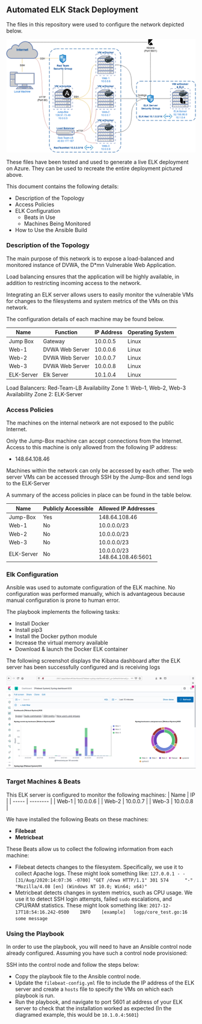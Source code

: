 ## Automated ELK Stack Deployment

The files in this repository were used to configure the network depicted below.

![Network Diagram](Images/network-diagram.png)



These files have been tested and used to generate a live ELK deployment on Azure. They can be used to recreate the entire deployment pictured above. 

This document contains the following details:
- Description of the Topology
- Access Policies
- ELK Configuration
  - Beats in Use
  - Machines Being Monitored
- How to Use the Ansible Build


### Description of the Topology

The main purpose of this network is to expose a load-balanced and monitored instance of DVWA, the D*mn Vulnerable Web Application.

Load balancing ensures that the application will be highly available, in addition to restricting incoming access to the network.

Integrating an ELK server allows users to easily monitor the vulnerable VMs for changes to the filesystems and system metrics of the VMs on this network.

The configuration details of each machine may be found below.

| Name       | Function        | IP Address | Operating System |
| ---------- | --------------- | ---------- | ---------------- |
| Jump Box   | Gateway         | 10.0.0.5   | Linux            |
| Web-1      | DVWA Web Server | 10.0.0.6   | Linux            |
| Web-2      | DVWA Web Server | 10.0.0.7   | Linux            |
| Web-3      | DVWA Web Server | 10.0.0.8   | Linux            |
| ELK-Server | Elk Server      | 10.1.0.4   | Linux            |

Load Balancers: Red-Team-LB
	Availability Zone 1: Web-1, Web-2, Web-3
	Availability Zone 2: ELK-Server

### Access Policies

The machines on the internal network are not exposed to the public Internet. 

Only the Jump-Box machine can accept connections from the Internet. Access to this machine is only allowed from the following IP address:
- 148.64.108.46

Machines within the network can only be accessed by each other. The web server VMs can be accessed through SSH by the Jump-Box and send logs to the ELK-Server

A summary of the access policies in place can be found in the table below.

| Name       | Publicly Accessible | Allowed IP Addresses                |
| ---------- | ------------------- | ----------------------------------- |
| Jump-Box   | Yes                 | 148.64.108.46                       |
| Web-1      | No                  | 10.0.0.0/23                         |
| Web-2      | No                  | 10.0.0.0/23                         |
| Web-3      | No                  | 10.0.0.0/23                         |
| ELK-Server | No                  | 10.0.0.0/23<br />148.64.108.46:5601 |

### Elk Configuration

Ansible was used to automate configuration of the ELK machine. No configuration was performed manually, which is advantageous because manual configuration is prone to human error.

The playbook implements the following tasks:
- Install Docker
- Install pip3
- Install the Docker python module
- Increase the virtual memory available
- Download & launch the Docker ELK container

The following screenshot displays the Kibana dashboard after the ELK server has been successfully configured and is receiving logs


![Successful ELK Server Configuration](Images/ELK-server-receiving-logs.PNG)

### Target Machines & Beats
This ELK server is configured to monitor the following machines:
| Name  | IP       |
| ----- | -------- |
| Web-1 | 10.0.0.6 |
| Web-2 | 10.0.0.7 |
| Web-3 | 10.0.0.8 |

We have installed the following Beats on these machines:
- **Filebeat**
- **Metricbeat**

These Beats allow us to collect the following information from each machine:
- Filebeat detects changes to the filesystem. Specifically, we use it to collect Apache logs. These might look something like: `127.0.0.1 - - [31/Aug/2020:14:07:36 -0700] "GET	/dvwa HTTP/1.1" 301 574      "-" "Mozilla/4.08 [en]	(Windows NT 10.0; Win64; x64)"`
- Metricbeat detects changes in system metrics, such as CPU usage. We use it to detect SSH login attempts, failed `sudo` escalations, and CPU/RAM statistics. These might look something like: `2017-12-17T18:54:16.242-0500	INFO	[example]	logp/core_test.go:16	some message`

### Using the Playbook
In order to use the playbook, you will need to have an Ansible control node already configured. Assuming you have such a control node provisioned: 

SSH into the control node and follow the steps below:
- Copy the playbook file to the Ansible control node.
- Update the `filebeat-config.yml` file to include the IP address of the ELK server and create a `hosts` file to specify the VMs on which each playbook is run.
- Run the playbook, and navigate to port 5601 at address of your ELK server to check that the installation worked as expected (In the diagramed example, this would be `10.1.0.4:5601`)


